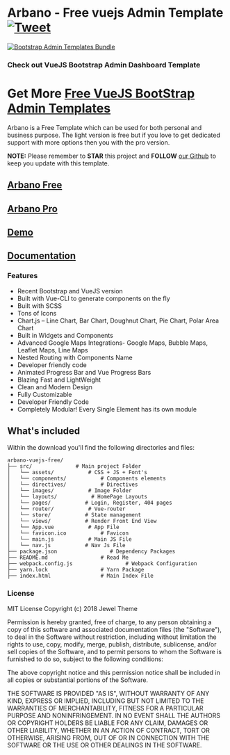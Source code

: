 # Arbano - Free vuejs Admin Template [![Tweet](https://img.shields.io/twitter/url/http/shields.io.svg?style=social)](https://twitter.com/intent/tweet?text=Arbano%20-%20Free%20Vue%20Admin%20Template%20&url=https://vuejsadmin.com/product/arbano-vuejs-admin-pro/&hashtags=bootstrap,admin,template,dashboard,panel,free,angular,react,vue)

[![Bootstrap Admin Templates Bundle](https://vuejsadmin.com/wp-content/uploads/edd/2018/06/arbano-cover.jpg)](https://vuejsadmin.com/product/arbano-vuejs-admin-pro/)

### Check out VueJS Bootstrap Admin Dashboard Template ###

# Get More [Free VueJS BootStrap Admin Templates](https://vuejsadmin.com) #

Arbano is a Free Template which can be used for both personal and business purpose. The light version is free but if you love to get dedicated support with more options then you with the pro version. 

**NOTE:** Please remember to **STAR** this project and **FOLLOW** [our Github](https://github.com/litonarefin/arbano) to keep you update with this template.

## [Arbano Free](https://vuejsadmin.com/product/arbano/) ##
## [Arbano Pro](https://vuejsadmin.com/product/arbano-vuejs-admin-pro/) ##
## [Demo](https://demos.vuejsadmin.com/arbano/) ##
## [Documentation](https://docs.vuejsadmin.com/docs/arbano-vue-js-admin/) ##


### Features 
*  Recent Bootstrap and VueJS version
*  Built with Vue-CLI to generate components on the fly
*  Built with SCSS
*  Tons of Icons
*  Chart.js – Line Chart, Bar Chart, Doughnut Chart, Pie Chart, Polar Area Chart
*  Built in Widgets and Components
*  Advanced Google Maps Integrations- Google Maps, Bubble Maps, Leaflet Maps, Line Maps
*  Nested Routing with Components Name
*  Developer friendly code
*  Animated Progress Bar and Vue Progress Bars
*  Blazing Fast and LightWeight
*  Clean and Modern Design
*  Fully Customizable
*  Developer Friendly Code
*  Completely Modular! Every Single Element has its own module
## What's included

Within the download you'll find the following directories and files:
```
arbano-vuejs-free/
├── src/              # Main project Folder
│   └── assets/           # CSS + JS + Font's 
│   └── components/           # Components elements
│   └── directives/           # Directives 
│   └── images/           # Image Folder
│   └── layouts/           # HomePage Layouts 
│   └── pages/           # Login, Register, 404 pages
│   └── router/           # Vue-router
│   └── store/           # State management
│   └── views/           # Render Front End View
│   └── App.vue           # App File
│   └── favicon.ico           # Favicon
│   └── main.js           # Main JS File
│   └── nav.js           # Nav Js File
├── package.json                 # Dependency Packages
├── README.md                 # Read Me
├── webpack.config.js                 # Webpack Configuration
├── yarn.lock                 # Yarn Package
├── index.html                # Main Index File
```
### License

MIT License Copyright (c) 2018 Jewel Theme

Permission is hereby granted, free of charge, to any person obtaining a copy of this software and associated documentation files (the "Software"), to deal in the Software without restriction, including without limitation the rights to use, copy, modify, merge, publish, distribute, sublicense, and/or sell copies of the Software, and to permit persons to whom the Software is furnished to do so, subject to the following conditions:

The above copyright notice and this permission notice shall be included in all copies or substantial portions of the Software.

THE SOFTWARE IS PROVIDED "AS IS", WITHOUT WARRANTY OF ANY KIND, EXPRESS OR IMPLIED, INCLUDING BUT NOT LIMITED TO THE WARRANTIES OF MERCHANTABILITY, FITNESS FOR A PARTICULAR PURPOSE AND NONINFRINGEMENT. IN NO EVENT SHALL THE AUTHORS OR COPYRIGHT HOLDERS BE LIABLE FOR ANY CLAIM, DAMAGES OR OTHER LIABILITY, WHETHER IN AN ACTION OF CONTRACT, TORT OR OTHERWISE, ARISING FROM, OUT OF OR IN CONNECTION WITH THE SOFTWARE OR THE USE OR OTHER DEALINGS IN THE SOFTWARE.